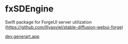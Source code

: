 # fxSDEngine
Swift package for ForgeUI server utilization
(https://github.com/lllyasviel/stable-diffusion-webui-forge)

[dev.generart.app](https://dev.generart.app)
